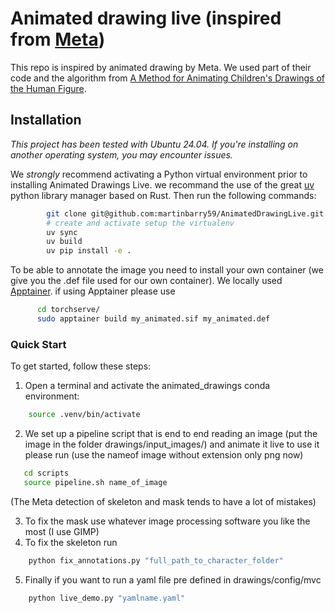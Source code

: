 # Animated drawing live (inspired from [Meta](https://github.com/facebookresearch/AnimatedDrawings/tree/main))
This repo is inspired by animated drawing by Meta. 
We used part of their code and the algorithm from [A Method for Animating Children's Drawings of the Human Figure](https://dl.acm.org/doi/10.1145/3592788).

## Installation
*This project has been tested with  Ubuntu 24.04. If you're installing on another operating system, you may encounter issues.*

We *strongly* recommend activating a Python virtual environment prior to installing Animated Drawings Live.
we recommand the use of the great [uv](https://github.com/astral-sh/uv) python library manager based on Rust. Then run the following commands:

```bash
        git clone git@github.com:martinbarry59/AnimatedDrawingLive.git
        # create and activate setup the virtualenv
        uv sync
        uv build
        uv pip install -e . 
````

To be able to annotate the image you need to install your own container (we give you the .def file used for our own container). We locally used [Apptainer](https://apptainer.org/docs/admin/main/installation.html).
if using Apptainer please use
````bash
      cd torchserve/
      sudo apptainer build my_animated.sif my_animated.def
````


### Quick Start
To get started, follow these steps:
1. Open a terminal and activate the animated_drawings conda environment:
````bash
    source .venv/bin/activate
````


2. We set up a pipeline script that is end to end reading an image (put the image in the folder drawings/input_images/) and animate it live to use it please run (use the nameof image without extension only png now)

````bash
   cd scripts
   source pipeline.sh name_of_image
````
(The Meta detection of skeleton and mask tends to have a lot of mistakes)

3. To fix the mask use whatever image processing software you like the most (I use GIMP)
4. To fix the skeleton run
````bash
    python fix_annotations.py "full_path_to_character_folder"
````
    
5. Finally if you want to run a yaml file pre defined in drawings/config/mvc
   
````bash
    python live_demo.py "yamlname.yaml"
````
